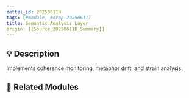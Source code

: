 ```yaml
---
zettel_id: 20250611H
tags: [#module, #drop-20250611]
title: Semantic Analysis Layer
origin: [[Source_20250611D_Summary]]
---
```


## 💡 Description
Implements coherence monitoring, metaphor drift, and strain analysis.

## 🔗 Related Modules
<!-- Will be filled in during integration pass -->
